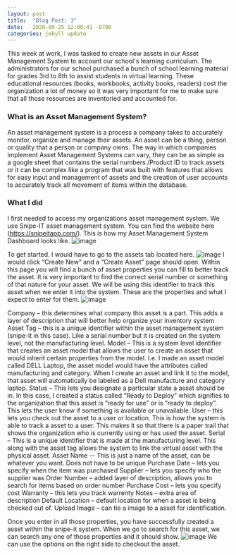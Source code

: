 ```yaml
---
layout: post
title:  "Blog Post: 3"
date:   2020-09-25 12:00:41 -0700
categories: jekyll update
---
```


This week at work, I was tasked to create new assets in our Asset Management System to account our school's learning curriculum. The administrators for our school purchased a bunch of school learning material for grades 3rd to 8th to assist students in virtual learning. These educational resources (books, workbooks, activity books, readers) cost the organization a lot of money so it was very important for me to make sure that all those resources are inventoried and accounted for.
### What is an Asset Management System?
An asset management system is a process a company takes to accurately monitor, organize and manage their assets. An asset can be a thing, person or quality that a person or company owns. The way in which companies implement Asset Management Systems can vary, they can be as simple as a google sheet that contains the serial numbers /Product ID to track assets or it can be complex like a program that was built with features that allows for easy input and management of assets and the creation of user accounts to accurately track all movement of items within the database.
### What I did
I first needed to access my organizations asset management system. We use Snipe-IT asset management system. You can find the website here (https://snipeitapp.com/).
This is how my Asset Management System Dashboard looks like.
![image](/assets/images/Dashboard.jpg)

To get started. I would have to go to the assets tab located here.
![image](/assets/images/assettab.jpg)
I would click “Create New” and a “Create Asset” page should open. Within this page you will find a bunch of asset properties you can fill to better track the asset.
It is very important to find the correct serial number or something of that nature for your asset. We will be using this identifier to track this asset when we enter it into the system. 
These are the properties and what I expect to enter for them.
![image](/assets/images/createasset.jpg)

Company – this determines what company this asset is a part. This adds a layer of description that will better help organize your inventory system
Asset Tag – this is a unique identifier within the asset management system (snipe-it in this case). Like a serial number but it is created on the system level, not the manufacturing level.
Model – This is a system level identifier that creates an asset model that allows the user to create an asset that would inherit certain properties from the model. I.e. I made an asset model called DELL Laptop, the asset model would have the attributes called manufacturing and category. When I create an asset and link it to the model, that asset will automatically be labeled as a Dell manufacture and category laptop.
Status – This lets you designate a particular state a asset should be in. In this case, I created a status called “Ready to Deploy” which signifies to the organization that this asset is “ready for use” or is “ready to deploy”. This lets the user know if something is available or unavailable.
User – this lets you check out the asset to a user or location. This is how the system is able to track a asset to a user. This makes it so that there is a paper trail that shows the organization who is currently using or has used the asset.
Serial – This is a unique identifier that is made at the manufacturing level. This along with the asset tag allows the system to link the virtual asset with the physical asset.
Asset Name  -- This is just a name of the asset, can be whatever you want. Does not have to be unique
Purchase Date – lets you specify when the item was purchased 
Supplier – lets you specify who the supplier was
Order Number – added layer of description, allows you to search for items based on order number
Purchase Cost – lets you specify cost 
Warranty – this lets you track warrenty
Notes – extra area of description
Default Location – default location for when a asset is being checked out of.
Upload Image – can tie a image to a asset for identification. 

Once you enter in all those properties, you have successfully created a asset within the snipe-it system. When we go to search for this asset, we can search any one of those properties and it should show. 
![image](/assets/images/assetsearch.jpg)
We can use the options on the right side to checkout the asset.
